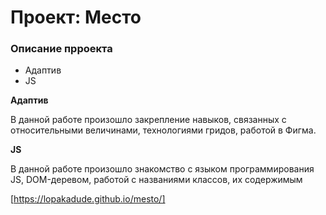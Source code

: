 # Проект: Место

### Описание прроекта

* Адаптив
* JS

**Адаптив**

В данной работе произошло закрепление навыков, связанных с относительными величинами, технологиями гридов, работой в Фигма.

**JS**

В данной работе произошло знакомство с языком программирования JS, DOM-деревом, работой с названиями классов, их содержимым

[https://lopakadude.github.io/mesto/]
